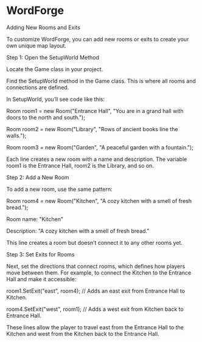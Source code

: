 # WordForge

Adding New Rooms and Exits

To customize WordForge, you can add new rooms or exits to create your own unique map layout.



Step 1: Open the SetupWorld Method

Locate the Game class in your project.

Find the SetupWorld method in the Game class. This is where all rooms and connections are defined.


In SetupWorld, you’ll see code like this:

Room room1 = new Room("Entrance Hall", "You are in a grand hall with doors to the north and south.");

Room room2 = new Room("Library", "Rows of ancient books line the walls.");

Room room3 = new Room("Garden", "A peaceful garden with a fountain.");


Each line creates a new room with a name and description. The variable room1 is the Entrance Hall, room2 is the Library, and so on.


Step 2: Add a New Room


To add a new room, use the same pattern:

Room room4 = new Room("Kitchen", "A cozy kitchen with a smell of fresh bread.");

Room name: "Kitchen"

Description: "A cozy kitchen with a smell of fresh bread."


This line creates a room but doesn’t connect it to any other rooms yet.



Step 3: Set Exits for Rooms

Next, set the directions that connect rooms, which defines how players move between them. For example, to connect the Kitchen to the Entrance Hall and make it accessible:

room1.SetExit("east", room4); // Adds an east exit from Entrance Hall to Kitchen.

room4.SetExit("west", room1); // Adds a west exit from Kitchen back to Entrance Hall.

These lines allow the player to travel east from the Entrance Hall to the Kitchen and west from the Kitchen back to the Entrance Hall.
